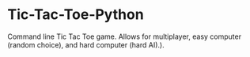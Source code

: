 # Tic-Tac-Toe-Python
Command line Tic Tac Toe game. Allows for multiplayer, easy computer (random choice), and hard computer (hard AI).).
